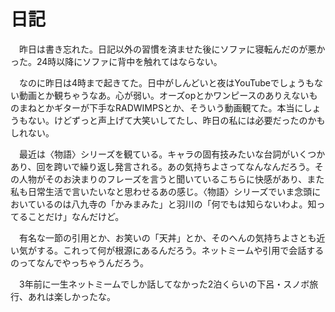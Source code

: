 # 日記

　昨日は書き忘れた。日記以外の習慣を済ませた後にソファに寝転んだのが悪かった。24時以降にソファに背中を触れてはならない。

　なのに昨日は4時まで起きてた。日中がしんどいと夜はYouTubeでしょうもない動画とか観ちゃうなあ。心が弱い。オーズopとかワンピースのありえないものまねとかギターが下手なRADWIMPSとか、そういう動画観てた。本当にしょうもない。けどずっと声上げて大笑いしてたし、昨日の私には必要だったのかもしれない。

　最近は〈物語〉シリーズを観ている。キャラの固有技みたいな台詞がいくつかあり、回を跨いで繰り返し発言される。あの気持ちよさってなんなんだろう。その人物がそのお決まりのフレーズを言うと聞いているこちらに快感があり、また私も日常生活で言いたいなと思わせるあの感じ。〈物語〉シリーズでいま念頭においているのは八九寺の「かみまみた」と羽川の「何でもは知らないわよ。知ってることだけ」なんだけど。

　有名な一節の引用とか、お笑いの「天丼」とか、そのへんの気持ちよさとも近い気がする。これって何が根源にあるんだろう。ネットミームや引用で会話するのってなんでやっちゃうんだろう。

　3年前に一生ネットミームでしか話してなかった2泊くらいの下呂・スノボ旅行、あれは楽しかったな。

